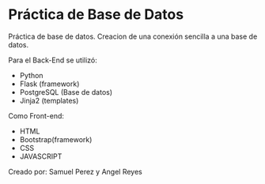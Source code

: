 # Práctica de Base de Datos
Práctica de base de datos. Creacion de una conexión sencilla a una base de datos. 

Para el Back-End se utilizó:
- Python
- Flask (framework)
- PostgreSQL (Base de datos)
- Jinja2 (templates)

Como Front-end:
- HTML
- Bootstrap(framework)
- CSS
- JAVASCRIPT

Creado por: 
Samuel Perez y Angel Reyes
